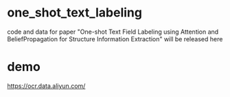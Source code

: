 # one_shot_text_labeling
code and data for paper "One-shot Text Field Labeling using Attention and BeliefPropagation for Structure Information Extraction" will be released here
# demo
https://ocr.data.aliyun.com/

